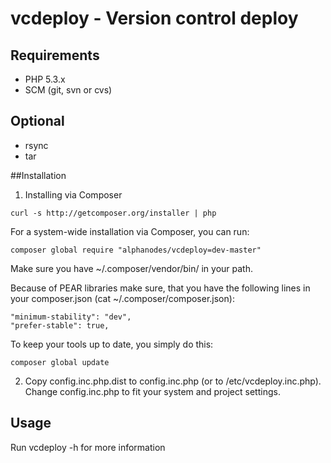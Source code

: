 # vcdeploy - Version control deploy

## Requirements

* PHP 5.3.x
* SCM (git, svn or cvs)

## Optional
- rsync
- tar


##Installation

1) Installing via Composer

```
curl -s http://getcomposer.org/installer | php
```

For a system-wide installation via Composer, you can run:
```
composer global require "alphanodes/vcdeploy=dev-master"
```

Make sure you have ~/.composer/vendor/bin/ in your path.

Because of PEAR libraries make sure, that you have the following lines in your composer.json (cat ~/.composer/composer.json):
```
"minimum-stability": "dev",
"prefer-stable": true,
```

To keep your tools up to date, you simply do this:

```
composer global update
```

2) Copy config.inc.php.dist to config.inc.php (or to /etc/vcdeploy.inc.php). Change config.inc.php
to fit your system and project settings.



## Usage

Run vcdeploy -h for more information
